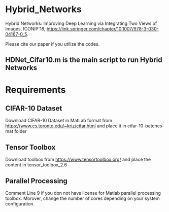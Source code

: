 # Hybrid_Networks
Hybrid Networks: Improving Deep Learning via Integrating Two Views of Images, ICONIP'18, https://link.springer.com/chapter/10.1007/978-3-030-04167-0_5. <br />

Please cite our paper if you utilize the codes.

## HDNet_Cifar10.m is the main script to run Hybrid Networks


# Requirements

## CIFAR-10 Dataset
Download CIFAR-10 Dataset in MatLab format from https://www.cs.toronto.edu/~kriz/cifar.html and place it in cifar-10-batches-mat folder

## Tensor Toolbox
Download toolbox from https://www.tensortoolbox.org/ and place the content in tensor_toolbox_2.6

## Parallel Processing
Comment Line 9 if you don not have license for Matlab parallel processing toolbox. 
Morover, change the number of cores depending on your system configuration.
